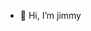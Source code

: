 - 👋 Hi, I’m jimmy

<!---

- 👀 I’m interested in ...
- 🌱 I’m currently learning semiconductor
- 💞️ I’m looking to collaborate on ...
- 📫 How to reach me ...
- 😄 Pronouns: ...
- ⚡ Fun fact: ...

jinhyuk03/jinhyuk03 is a ✨ special ✨ repository because its `README.md` (this file) appears on your GitHub profile.
You can click the Preview link to take a look at your changes.
--->
